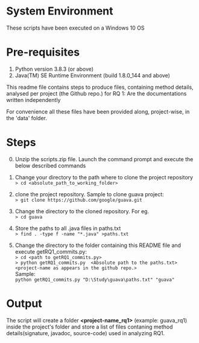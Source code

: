 # System Environment        
These scripts have been executed on a Windows 10 OS       
       
# Pre-requisites   
1.  Python version 3.8.3 (or above)       
2.  Java(TM) SE Runtime Environment (build 1.8.0_144 and above)       
       
This readme file contains steps to produce files, containing method details, analysed per project (the Github repo.) for RQ 1: Are the documentations written independently       
       
For convenience all these files have been provided along, project-wise, in the 'data' folder.       
       
# Steps       
0.	Unzip the scripts.zip file. Launch the command prompt and execute the below described commands       
       
1.	Change your directory to the path where to clone the project repository       
`> cd <absolute_path_to_working_folder>`       
2.	clone the project repository. Sample to clone guava project:        
`> git clone https://github.com/google/guava.git`       
3.	Change the directory to the cloned repository. For eg.        
`> cd guava`       
4.	Store the paths to all .java files in paths.txt       
`> find . -type f -name "*.java" >paths.txt`       
5.	Change the directory to the folder containing this README file and execute getRQ1_commits.py:       
`> cd <path to getRQ1_commits.py>`       
`> python getRQ1_commits.py  <Absolute path to the paths.txt> <project-name as appears in the github repo.>`    
Sample:        
`python getRQ1_commits.py "D:\Study\guava\paths.txt" "guava"`       
       
# Output
The script will create a folder **<project-name_rq1>** (example: guava_rq1) inside the project's folder and store a list of files contaning method details(signature, javadoc, source-code) used in analyzing RQ1.